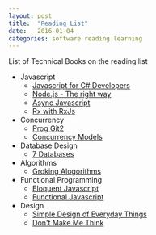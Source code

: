 ```yaml
---
layout: post
title:  "Reading List"
date:   2016-01-04
categories: software reading learning
---
```

List of Technical Books on the reading list

* Javascript
  * [Javascript for C# Developers](https://leanpub.com/javascriptmancy-mastering-arcane-art-of-writing-awesome-javascript-for-csharp-developers)
  * [Node.js - The right way](https://pragprog.com/book/jwnode/node-js-the-right-way)
  * [Async Javascript](https://pragprog.com/book/tbajs/async-javascript)
  * [Rx with RxJs](https://pragprog.com/book/smreactjs/reactive-programming-with-rxjs)
* Concurrency
  * [Prog Git2](https://progit.org/)
  * [Concurrency Models](https://pragprog.com/book/pb7con/seven-concurrency-models-in-seven-weeks)
* Database Design
  * [7 Databases](https://pragprog.com/book/rwdata/seven-databases-in-seven-weeks)
* Algorithms
  * [Groking Alogorithms](https://www.manning.com/books/grokking-algorithms)
* Functional Programming
  * [Eloquent Javascript](http://eloquentjavascript.net/)
  * [Functional Javascript](http://shop.oreilly.com/product/0636920028857.do)
* Design  
  * [Simple Design of Everyday Things](http://www.amazon.com/The-Design-Everyday-Things-Expanded/dp/0465050654/ref=pd_bxgy_14_img_2?ie=UTF8&refRID=1ECAXZ0S2S197DWZ0SN6)
  * [Don't Make Me Think](http://www.amazon.com/Dont-Make-Think-Revisited-Usability/dp/0321965515/ref=pd_bxgy_14_img_2?ie=UTF8&refRID=1DP3CMW52R9QBRF02TKH)
